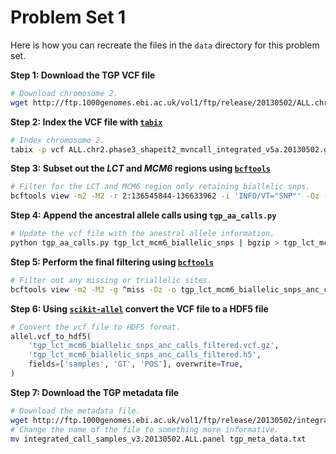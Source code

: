 # Problem Set 1

Here is how you can recreate the files in the `data` directory for this problem set.

__Step 1: Download the TGP VCF file__

```bash
# Download chromosome 2.
wget http://ftp.1000genomes.ebi.ac.uk/vol1/ftp/release/20130502/ALL.chr2.phase3_shapeit2_mvncall_integrated_v5a.20130502.genotypes.vcf.gz
```



__Step 2: Index the VCF file with [`tabix`](http://www.htslib.org/doc/tabix.html)__

```bash
# Index chromosome 2.
tabix -p vcf ALL.chr2.phase3_shapeit2_mvncall_integrated_v5a.20130502.genotypes.vcf.gz
```



__Step 3: Subset out the _LCT_  and _MCM6_ regions using [`bcftools`](https://samtools.github.io/bcftools/bcftools.html)__

```bash
# Filter for the LCT and MCM6 region only retaining biallelic snps.
bcftools view -m2 -M2 -r 2:136545844-136633962 -i 'INFO/VT="SNP"' -Oz -o tgp_lct_mcm6_biallelic_snps.vcf.gz ALL.chr2.phase3_shapeit2_mvncall_integrated_v5a.20130502.genotypes.vcf.gz
```



__Step 4: Append the ancestral allele calls using `tgp_aa_calls.py`__

```bash
# Update the vcf file with the anestral allele information.
python tgp_aa_calls.py tgp_lct_mcm6_biallelic_snps | bgzip > tgp_lct_mcm6_biallelic_snps_anc_calls_unfiltered.vcf.gz
```



__Step 5: Perform the final filtering using [`bcftools`](https://samtools.github.io/bcftools/bcftools.html)__

```bash
# Filter out any missing or triallelic sites.
bcftools view -m2 -M2 -g ^miss -Oz -o tgp_lct_mcm6_biallelic_snps_anc_calls_filtered.vcf.gz tgp_lct_mcm6_biallelic_snps_anc_calls_unfiltered.vcf.gz
```



__Step 6: Using [`scikit-allel`](https://scikit-allel.readthedocs.io/en/stable/) convert the VCF file to a HDF5 file__

```python
# Convert the vcf file to HDF5 format.
allel.vcf_to_hdf5(
    'tgp_lct_mcm6_biallelic_snps_anc_calls_filtered.vcf.gz',
    'tgp_lct_mcm6_biallelic_snps_anc_calls_filtered.h5',
    fields=['samples', 'GT', 'POS'], overwrite=True,
)
```



__Step 7: Download the TGP metadata file__

```bash
# Download the metadata file.
wget http://ftp.1000genomes.ebi.ac.uk/vol1/ftp/release/20130502/integrated_call_samples_v3.20130502.ALL.panel
# Change the name of the file to something more informative.
mv integrated_call_samples_v3.20130502.ALL.panel tgp_meta_data.txt
```


